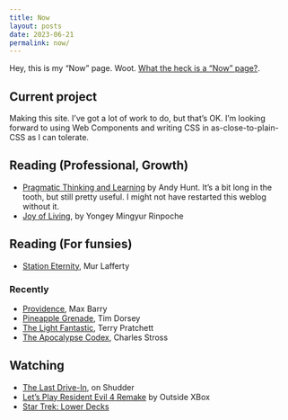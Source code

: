 ```yaml
---
title: Now
layout: posts
date: 2023-06-21
permalink: now/
---
```


Hey, this is my <q>Now</q> page. Woot. [What the heck is a “Now” page?](https://nownownow.com/).

## Current project

Making this site. I’ve got a lot of work to do, but that’s OK. I’m looking forward to using Web Components and writing CSS in as-close-to-plain-CSS as I can tolerate.

## Reading (Professional, Growth)

* [Pragmatic Thinking and Learning](https://pragprog.com/titles/ahptl/pragmatic-thinking-and-learning/) by Andy Hunt. It’s a bit long in the tooth, but still pretty useful. I might not have restarted this weblog without it.
* [Joy of Living](https://www.penguinrandomhouse.com/books/115218/the-joy-of-living-by-yongey-mingyur-rinpoche-and-eric-swanson/), by Yongey Mingyur Rinpoche

## Reading (For funsies)

* [Station Eternity](https://www.penguinrandomhouse.com/books/609886/station-eternity-by-mur-lafferty/), Mur Lafferty

### Recently

* [Providence](https://maxbarry.com/providence/), Max Barry
* [Pineapple Grenade](https://www.harpercollins.com/products/pineapple-grenade-tim-dorsey?variant=32207490777122), Tim Dorsey
* [The Light Fantastic](https://www.terrypratchettbooks.com/books/the-light-fantastic/), Terry Pratchett
* [The Apocalypse Codex](https://www.penguinrandomhouse.com/books/310011/the-apocalypse-codex-by-charles-stross/), Charles Stross

## Watching

* [The Last Drive-In](https://joebobbriggs.com/the-last-drive-in-with-joe-bob-briggs/), on Shudder
* [Let’s Play Resident Evil 4 Remake](https://www.youtube.com/watch?v=lpKsgy2x6LE&list=PL_WcVABbXAhATityjo9gA5NXpQfYnJCZS) by Outside XBox
* [Star Trek: Lower Decks](https://www.startrek.com/shows/star-trek-lower-decks)
